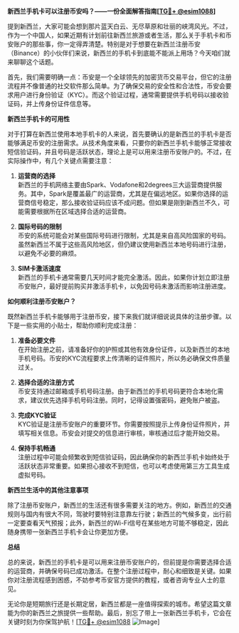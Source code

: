 **新西兰手机卡可以注册币安吗？——一份全面解答指南[[TG💪+ @esim1088](https://t.me/s/esim1088)]**

提到新西兰，大家可能会想到那片蓝天白云、无尽草原和壮丽的峡湾风光。不过，作为一个中国人，如果近期有计划前往新西兰旅游或者生活，那么关于手机卡和币安账户的那些事，你一定得弄清楚。特别是对于想要在新西兰注册币安（Binance）的小伙伴们来说，新西兰的手机卡到底能不能派上用场？今天咱们就来聊聊这个话题。

首先，我们需要明确一点：币安是一个全球领先的加密货币交易平台，但它的注册流程并不像普通的社交软件那么简单。为了确保交易的安全性和合法性，币安会要求用户进行身份验证（KYC）。而这个验证过程，通常需要提供手机号码以接收验证码，并上传身份证件信息等。

**新西兰手机卡的可用性**

对于打算在新西兰使用本地手机卡的人来说，首先要确认的是新西兰的手机卡是否能够满足币安的注册需求。从技术角度来看，只要你的新西兰手机卡能够正常接收短信验证码，并且号码是活跃状态，理论上是可以用来注册币安账户的。不过，在实际操作中，有几个关键点需要注意：

1. **运营商的选择**  
   新西兰的手机网络主要由Spark、Vodafone和2degrees三大运营商提供服务。其中，Spark是覆盖最广的运营商，尤其是在偏远地区。如果你选择的运营商信号稳定，那么接收验证码应该不成问题。但如果是刚到新西兰不久，可能需要根据所在区域选择合适的运营商。

2. **国际号码的限制**  
   币安的系统可能会对某些国际号码进行限制，尤其是来自高风险国家的号码。虽然新西兰不属于这些高风险地区，但仍建议使用新西兰本地号码进行注册，以避免不必要的麻烦。

3. **SIM卡激活速度**  
   新西兰的手机卡通常需要几天时间才能完全激活。因此，如果你计划立即注册币安账户，最好提前购买并激活手机卡，以免因号码未激活而影响注册进度。

**如何顺利注册币安账户？**

既然新西兰手机卡能够用于注册币安，接下来我们就详细说说具体的注册步骤。以下是一些实用的小贴士，帮助你顺利完成注册：

1. **准备必要文件**  
   在开始注册之前，请准备好你的护照或其他有效身份证件，以及新西兰的本地手机号码。币安的KYC流程要求上传清晰的证件照片，所以务必确保文件质量过关。

2. **选择合适的注册方式**  
   币安支持通过邮箱或手机号码注册。由于新西兰的手机号码更符合本地化需求，建议优先选择手机号码注册。同时，记得设置强密码，避免账户被盗。

3. **完成KYC验证**  
   KYC验证是注册币安账户的重要环节。你需要按照提示上传身份证件照片，并填写相关信息。币安会对提交的信息进行审核，审核通过后才能开始交易。

4. **保持手机畅通**  
   注册过程中可能会频繁收到短信验证码，因此确保你的新西兰手机卡始终处于活跃状态非常重要。如果担心接收不到短信，也可以考虑使用第三方工具生成虚拟号码。

**新西兰生活中的其他注意事项**

除了注册币安账户，新西兰的生活还有很多需要关注的地方。例如，新西兰的交通规则与国内有很大不同，驾驶时要特别注意靠左行驶；新西兰的气候多变，出行前一定要查看天气预报；此外，新西兰的Wi-Fi信号在某些地方可能不够稳定，因此随身携带一张新西兰手机卡会让你更加方便。

**总结**

总的来说，新西兰的手机卡是可以用来注册币安账户的，但前提是你需要选择合适的运营商，并确保号码已成功激活。在整个注册过程中，耐心和细致是关键。如果你对注册流程感到困惑，不妨参考币安官方提供的教程，或者咨询专业人士的意见。

无论你是短期旅行还是长期定居，新西兰都是一座值得探索的城市。希望这篇文章能为你的新西兰之旅提供一些帮助。最后，别忘了带上一张新西兰手机卡，它会在关键时刻为你保驾护航！[[TG💪+ @esim1088](https://t.me/s/esim1088) ![Image](https://i.postimg.cc/4NQfJmqS/Snipaste-2025-05-13-00-14-12.png)]